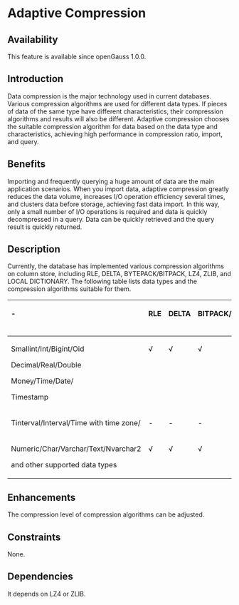 # Adaptive Compression<a name="EN-US_TOPIC_0000001105235300"></a>

## Availability<a name="section33236420"></a>

This feature is available since openGauss 1.0.0.

## Introduction<a name="section30692330"></a>

Data compression is the major technology used in current databases. Various compression algorithms are used for different data types. If pieces of data of the same type have different characteristics, their compression algorithms and results will also be different. Adaptive compression chooses the suitable compression algorithm for data based on the data type and characteristics, achieving high performance in compression ratio, import, and query.

## Benefits<a name="section7795517"></a>

Importing and frequently querying a huge amount of data are the main application scenarios. When you import data, adaptive compression greatly reduces the data volume, increases I/O operation efficiency several times, and clusters data before storage, achieving fast data import. In this way, only a small number of I/O operations is required and data is quickly decompressed in a query. Data can be quickly retrieved and the query result is quickly returned.

## Description<a name="section3050790"></a>

Currently, the database has implemented various compression algorithms on column store, including RLE, DELTA, BYTEPACK/BITPACK, LZ4, ZLIB, and LOCAL DICTIONARY. The following table lists data types and the compression algorithms suitable for them.

<a name="table57174405"></a>
<table><thead align="left"><tr id="row37135808"><th class="cellrowborder" valign="top" width="30.930000000000007%" id="mcps1.1.8.1.1"><p id="p55210503"><a name="p55210503"></a><a name="p55210503"></a>-</p>
</th>
<th class="cellrowborder" valign="top" width="8.250000000000002%" id="mcps1.1.8.1.2"><p id="p42865721"><a name="p42865721"></a><a name="p42865721"></a>RLE</p>
</th>
<th class="cellrowborder" valign="top" width="10.31%" id="mcps1.1.8.1.3"><p id="p49571392"><a name="p49571392"></a><a name="p49571392"></a>DELTA</p>
</th>
<th class="cellrowborder" valign="top" width="16.490000000000002%" id="mcps1.1.8.1.4"><p id="p55859844"><a name="p55859844"></a><a name="p55859844"></a>BITPACK/BYTEPACK</p>
</th>
<th class="cellrowborder" valign="top" width="9.280000000000001%" id="mcps1.1.8.1.5"><p id="p28353516"><a name="p28353516"></a><a name="p28353516"></a>LZ4</p>
</th>
<th class="cellrowborder" valign="top" width="10.31%" id="mcps1.1.8.1.6"><p id="p14933473"><a name="p14933473"></a><a name="p14933473"></a>ZLIB</p>
</th>
<th class="cellrowborder" valign="top" width="14.430000000000003%" id="mcps1.1.8.1.7"><p id="p1651786"><a name="p1651786"></a><a name="p1651786"></a>LOCAL DICTIONARY</p>
</th>
</tr>
</thead>
<tbody><tr id="row66685840"><td class="cellrowborder" valign="top" width="30.930000000000007%" headers="mcps1.1.8.1.1 "><p id="p32843930"><a name="p32843930"></a><a name="p32843930"></a>Smallint/Int/Bigint/Oid</p>
<p id="p27159916"><a name="p27159916"></a><a name="p27159916"></a>Decimal/Real/Double</p>
<p id="p43112656"><a name="p43112656"></a><a name="p43112656"></a>Money/Time/Date/</p>
<p id="p52469592"><a name="p52469592"></a><a name="p52469592"></a>Timestamp</p>
</td>
<td class="cellrowborder" valign="top" width="8.250000000000002%" headers="mcps1.1.8.1.2 "><p id="p22178556"><a name="p22178556"></a><a name="p22178556"></a>√</p>
</td>
<td class="cellrowborder" valign="top" width="10.31%" headers="mcps1.1.8.1.3 "><p id="p51632641"><a name="p51632641"></a><a name="p51632641"></a>√</p>
</td>
<td class="cellrowborder" valign="top" width="16.490000000000002%" headers="mcps1.1.8.1.4 "><p id="p21494415"><a name="p21494415"></a><a name="p21494415"></a>√</p>
</td>
<td class="cellrowborder" valign="top" width="9.280000000000001%" headers="mcps1.1.8.1.5 "><p id="p63326029"><a name="p63326029"></a><a name="p63326029"></a>√</p>
</td>
<td class="cellrowborder" valign="top" width="10.31%" headers="mcps1.1.8.1.6 "><p id="p29134691"><a name="p29134691"></a><a name="p29134691"></a>√</p>
</td>
<td class="cellrowborder" valign="top" width="14.430000000000003%" headers="mcps1.1.8.1.7 "><p id="p11099770"><a name="p11099770"></a><a name="p11099770"></a>-</p>
</td>
</tr>
<tr id="row32789069"><td class="cellrowborder" valign="top" width="30.930000000000007%" headers="mcps1.1.8.1.1 "><p id="p38668936"><a name="p38668936"></a><a name="p38668936"></a>Tinterval/Interval/Time with time zone/</p>
</td>
<td class="cellrowborder" valign="top" width="8.250000000000002%" headers="mcps1.1.8.1.2 "><p id="p45176087"><a name="p45176087"></a><a name="p45176087"></a>-</p>
</td>
<td class="cellrowborder" valign="top" width="10.31%" headers="mcps1.1.8.1.3 "><p id="p35384419"><a name="p35384419"></a><a name="p35384419"></a>-</p>
</td>
<td class="cellrowborder" valign="top" width="16.490000000000002%" headers="mcps1.1.8.1.4 "><p id="p47565651"><a name="p47565651"></a><a name="p47565651"></a>-</p>
</td>
<td class="cellrowborder" valign="top" width="9.280000000000001%" headers="mcps1.1.8.1.5 "><p id="p27612495"><a name="p27612495"></a><a name="p27612495"></a>-</p>
</td>
<td class="cellrowborder" valign="top" width="10.31%" headers="mcps1.1.8.1.6 "><p id="p22019648"><a name="p22019648"></a><a name="p22019648"></a>√</p>
</td>
<td class="cellrowborder" valign="top" width="14.430000000000003%" headers="mcps1.1.8.1.7 "><p id="p38761102"><a name="p38761102"></a><a name="p38761102"></a>-</p>
</td>
</tr>
<tr id="row13305603"><td class="cellrowborder" valign="top" width="30.930000000000007%" headers="mcps1.1.8.1.1 "><p id="p4012071"><a name="p4012071"></a><a name="p4012071"></a>Numeric/Char/Varchar/Text/Nvarchar2</p>
<p id="p36108639"><a name="p36108639"></a><a name="p36108639"></a>and other supported data types</p>
</td>
<td class="cellrowborder" valign="top" width="8.250000000000002%" headers="mcps1.1.8.1.2 "><p id="p39118642"><a name="p39118642"></a><a name="p39118642"></a>√</p>
</td>
<td class="cellrowborder" valign="top" width="10.31%" headers="mcps1.1.8.1.3 "><p id="p14493442"><a name="p14493442"></a><a name="p14493442"></a>√</p>
</td>
<td class="cellrowborder" valign="top" width="16.490000000000002%" headers="mcps1.1.8.1.4 "><p id="p33118134"><a name="p33118134"></a><a name="p33118134"></a>√</p>
</td>
<td class="cellrowborder" valign="top" width="9.280000000000001%" headers="mcps1.1.8.1.5 "><p id="p65323191"><a name="p65323191"></a><a name="p65323191"></a>√</p>
</td>
<td class="cellrowborder" valign="top" width="10.31%" headers="mcps1.1.8.1.6 "><p id="p56687084"><a name="p56687084"></a><a name="p56687084"></a>√</p>
</td>
<td class="cellrowborder" valign="top" width="14.430000000000003%" headers="mcps1.1.8.1.7 "><p id="p28251069"><a name="p28251069"></a><a name="p28251069"></a>√</p>
</td>
</tr>
</tbody>
</table>

## Enhancements<a name="section27457110"></a>

The compression level of compression algorithms can be adjusted.

## Constraints<a name="section06531946143616"></a>

None.

## Dependencies<a name="section45787398"></a>

It depends on LZ4 or ZLIB.

